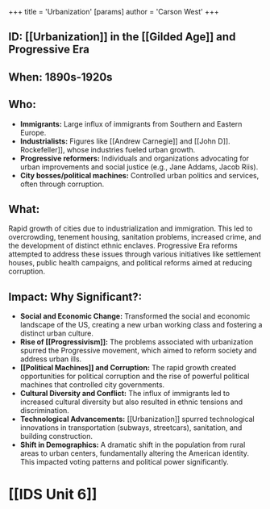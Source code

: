 +++
 title = 'Urbanization'
[params]
	author = 'Carson West'
+++
## ID: [[Urbanization]] in the [[Gilded Age]] and Progressive Era

## When: 1890s-1920s

## Who: 
* **Immigrants:**  Large influx of immigrants from Southern and Eastern Europe.
* **Industrialists:**  Figures like [[Andrew Carnegie]] and [[John D]]. Rockefeller]], whose industries fueled urban growth.
* **Progressive reformers:**  Individuals and organizations advocating for urban improvements and social justice (e.g., Jane Addams, Jacob Riis).
* **City bosses/political machines:**  Controlled urban politics and services, often through corruption.


## What: 
Rapid growth of cities due to industrialization and immigration.  This led to overcrowding, tenement housing, sanitation problems, increased crime, and the development of distinct ethnic enclaves.  Progressive Era reforms attempted to address these issues through various initiatives like settlement houses, public health campaigns, and political reforms aimed at reducing corruption.


## Impact: Why Significant?:
* **Social and Economic Change:** Transformed the social and economic landscape of the US, creating a new urban working class and fostering a distinct urban culture.
* **Rise of [[Progressivism]]:** The problems associated with urbanization spurred the Progressive movement, which aimed to reform society and address urban ills.
* **[[Political Machines]] and Corruption:** The rapid growth created opportunities for political corruption and the rise of powerful political machines that controlled city governments.
* **Cultural Diversity and Conflict:** The influx of immigrants led to increased cultural diversity but also resulted in ethnic tensions and discrimination.
* **Technological Advancements:** [[Urbanization]] spurred technological innovations in transportation (subways, streetcars), sanitation, and building construction.
* **Shift in Demographics:**  A dramatic shift in the population from rural areas to urban centers, fundamentally altering the American identity.  This impacted voting patterns and political power significantly.

# [[IDS Unit 6]]